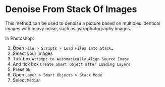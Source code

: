 # Denoise From Stack Of Images

This method can be used to denoise a picture based on multiples identical images with heavy noise, such as astrophotography images.

In Photoshop:

1. Open `File > Scripts > Load Files into Stack…`
2. Select your images
3. Tick box `Attempt to Automatically Align Source Image`
4. And tick box `Create Smart Object after Loading Layers`
5. Press `Ok`
6. Open `Layer > Smart Objects > Stack Mode`
7. Select `Median`